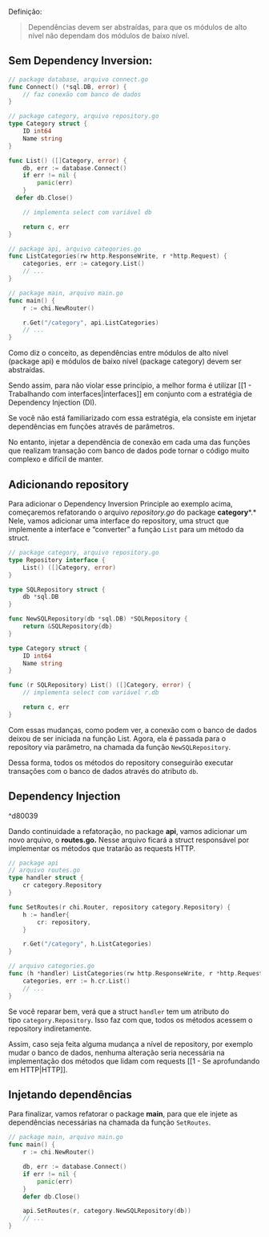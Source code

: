 Definição:
> Dependências devem ser abstraídas, para que os módulos de alto nível não dependam dos módulos de baixo nível.

## Sem Dependency Inversion:

```go
// package database, arquivo connect.go
func Connect() (*sql.DB, error) {
    // faz conexão com banco de dados
}

// package category, arquivo repository.go
type Category struct {
    ID int64
    Name string
}

func List() ([]Category, error) {
    db, err := database.Connect()
    if err != nil {
        panic(err)
    }
  defer db.Close()

    // implementa select com variável db

    return c, err
}

// package api, arquivo categories.go
func ListCategories(rw http.ResponseWrite, r *http.Request) {
    categories, err := category.List()
    // ...
}

// package main, arquivo main.go
func main() {
    r := chi.NewRouter()

    r.Get("/category", api.ListCategories)
    // ...
}
```

Como diz o conceito, as dependências entre módulos de alto nível (package api) e módulos de baixo nível (package category) devem ser abstraídas.

Sendo assim, para não violar esse princípio, a melhor forma é utilizar [[1 - Trabalhando com interfaces|interfaces]] em conjunto com a estratégia de Dependency Injection (DI).

Se você não está familiarizado com essa estratégia, ela consiste em injetar dependências em funções através de parâmetros.

No entanto, injetar a dependência de conexão em cada uma das funções que realizam transação com banco de dados pode tornar o código muito complexo e difícil de manter.

## Adicionando repository

Para adicionar o Dependency Inversion Principle ao exemplo acima, começaremos refatorando o arquivo _repository.go_ do package **category***.* Nele, vamos adicionar uma interface do repository, uma struct que implemente a interface e “converter” a função `List` para um método da struct.

```go
// package category, arquivo repository.go
type Repository interface {
    List() ([]Category, error)
}

type SQLRepository struct {
    db *sql.DB
}

func NewSQLRepository(db *sql.DB) *SQLRepository {
    return &SQLRepository{db}
}

type Category struct {
    ID int64
    Name string
}

func (r SQLRepository) List() ([]Category, error) {
    // implementa select com variável r.db

    return c, err
}
```

Com essas mudanças, como podem ver, a conexão com o banco de dados deixou de ser iniciada na função List. Agora, ela é passada para o repository via parâmetro, na chamada da função `NewSQLRepository`.

Dessa forma, todos os métodos do repository conseguirão executar transações com o banco de dados através do atributo `db`.

## Dependency Injection

^d80039

Dando continuidade a refatoração, no package **api**, vamos adicionar um novo arquivo, o **routes.go.** Nesse arquivo ficará a struct responsável por implementar os métodos que tratarão as requests HTTP.

```go
// package api
// arquivo routes.go
type handler struct {
    cr category.Repository
}

func SetRoutes(r chi.Router, repository category.Repository) {
    h := handler{
        cr: repository,
    }

    r.Get("/category", h.ListCategories)
}

// arquivo categories.go
func (h *handler) ListCategories(rw http.ResponseWrite, r *http.Request) {
    categories, err := h.cr.List()
    // ...
}
```

Se você reparar bem, verá que a struct `handler` tem um atributo do tipo `category.Repository`. Isso faz com que, todos os métodos acessem o repository indiretamente.

Assim, caso seja feita alguma mudança a nível de repository, por exemplo mudar o banco de dados, nenhuma alteração seria necessária na implementação dos métodos que lidam com requests [[1 - Se aprofundando em HTTP|HTTP]].

## Injetando dependências

Para finalizar, vamos refatorar o package **main**, para que ele injete as dependências necessárias na chamada da função `SetRoutes`.

```go
// package main, arquivo main.go
func main() {
    r := chi.NewRouter()

    db, err := database.Connect()
    if err != nil {
        panic(err)
    }
    defer db.Close()

    api.SetRoutes(r, category.NewSQLRepository(db))
    // ...
}
```


